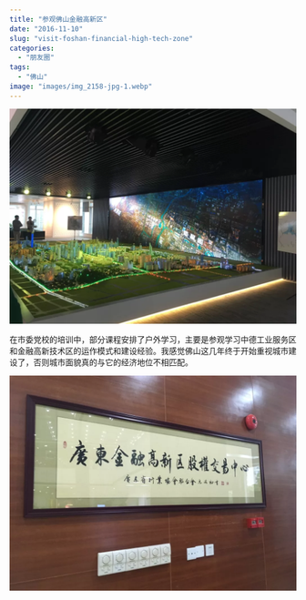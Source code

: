 ```yaml
---
title: "参观佛山金融高新区"
date: "2016-11-10"
slug: "visit-foshan-financial-high-tech-zone"
categories: 
  - "朋友圈"
tags: 
  - "佛山"
image: "images/img_2158-jpg-1.webp"
---
```


![](images/img_2154-1024x768.webp)

在市委党校的培训中，部分课程安排了户外学习，主要是参观学习中德工业服务区和金融高新技术区的运作模式和建设经验。我感觉佛山这几年终于开始重视城市建设了，否则城市面貌真的与它的经济地位不相匹配。

![](images/img_2158-1024x768.webp)